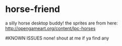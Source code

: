 # horse-friend
a silly horse desktop buddy!
the sprites are from here: http://opengameart.org/content/lpc-horses

#KNOWN ISSUES
none! shout at me if ya find any
